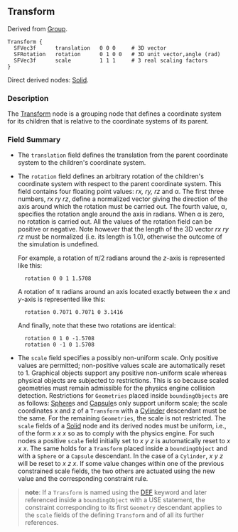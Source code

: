 ## Transform

Derived from [Group](group.md#group).

```
Transform {
  SFVec3f      translation   0 0 0     # 3D vector
  SFRotation   rotation      0 1 0 0   # 3D unit vector,angle (rad)
  SFVec3f      scale         1 1 1     # 3 real scaling factors
}
```

Direct derived nodes: [Solid](solid.md#solid).

### Description

The [Transform](transform.md#transform) node is a grouping node that defines a
coordinate system for its children that is relative to the coordinate systems of
its parent.

### Field Summary

- The `translation` field defines the translation from the parent coordinate
system to the children's coordinate system.

- The `rotation` field defines an arbitrary rotation of the children's coordinate
system with respect to the parent coordinate system. This field contains four
floating point values: *rx, ry, rz* and α. The first three numbers, *rx ry rz*,
define a normalized vector giving the direction of the axis around which the
rotation must be carried out. The fourth value, α, specifies the rotation angle
around the axis in radians. When α is zero, no rotation is carried out. All the
values of the rotation field can be positive or negative. Note however that the
length of the 3D vector *rx ry rz* must be normalized (i.e. its length is 1.0),
otherwise the outcome of the simulation is undefined.

    For example, a rotation of π/2 radians around the *z*-axis is represented like
    this:

        rotation 0 0 1 1.5708

    A rotation of π radians around an axis located exactly between the *x* and
    *y*-axis is represented like this:

        rotation 0.7071 0.7071 0 3.1416

    And finally, note that these two rotations are identical:

        rotation 0 1 0 -1.5708
        rotation 0 -1 0 1.5708

- The `scale` field specifies a possibly non-uniform scale. Only positive values
are permitted; non-positive values scale are automatically reset to 1. Graphical
objects support any positive non-uniform scale whereas physical objects are
subjected to restrictions. This is so because scaled geometries must remain
admissible for the physics engine collision detection. Restrictions for
`Geometries` placed inside `boundingObjects` are as follows:
[Sphere](sphere.md#sphere)s and [Capsule](capsule.md#capsule)s only support
uniform scale; the scale coordinates x and z of a `Transform` with a
[Cylinder](cylinder.md#cylinder) descendant must be the same. For the remaining
`Geometries`, the scale is not restricted. The `scale` fields of a
[Solid](solid.md#solid) node and its derived nodes must be uniform, i.e., of the
form *x x x* so as to comply with the physics engine. For such nodes a positive
`scale` field initially set to *x y z* is automatically reset to *x x x*. The
same holds for a `Transform` placed inside a `boundingObject` and with a
`Sphere` or a `Capsule` descendant. In the case of a `Cylinder`, *x y z* will be
reset to *x z x*. If some value changes within one of the previous constrained
scale fields, the two others are actuated using the new value and the
corresponding constraint rule.

> **note**:
If a `Transform` is named using the [DEF](def-and-use.md#def-and-use) keyword
and later referenced inside a `boundingObject` with a USE statement, the
constraint corresponding to its first `Geometry` descendant applies to the
`scale` fields of the defining `Transform` and of all its further references.

